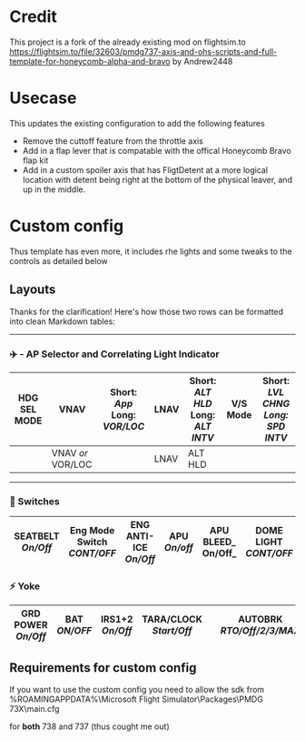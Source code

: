 # Credit

This project is a fork of the already existing mod on flightsim.to https://flightsim.to/file/32603/pmdg737-axis-and-ohs-scripts-and-full-template-for-honeycomb-alpha-and-bravo by Andrew2448

# Usecase

This updates the existing configuration to add the following features

- Remove the cuttoff feature from the throttle axis
- Add in a flap lever that is compatable with the offical Honeycomb Bravo flap kit
- Add in a custom spoiler axis that has FligtDetent at a more logical location with detent being right at the bottom of the physical leaver, and up in the middle.

# Custom config
Thus template has even more, it includes rhe lights and some tweaks to the controls as detailed below

## Layouts
Thanks for the clarification! Here's how those two rows can be formatted into clean Markdown tables:

---

### ✈️ - AP Selector and Correlating Light Indicator

| HDG SEL MODE | VNAV             | **Short:** _App_ **Long:** _VOR/LOC_ |LNAV | **Short:** _ALT HLD_ **Long:** _ALT INTV_ |V/S Mode  | **Short:** _LVL CHNG _**Long:**_ SPD INTV_|
|--------------|------------------|----------------------------------|-----|---------------------------------------|----------|--------------------------------------|
|              |VNAV _or_  VOR/LOC|                                  |LNAV |    ALT HLD                            |          |                  | SPD     |

---

### 🧭 Switches

| **SEATBELT** _On/Off_ | **Eng Mode Switch** _CONT/OFF_ | **ENG ANTI-ICE** _On/Off_ | **APU** _On/off_ |  **APU BLEED**_ On/Off_ | **DOME LIGHT** _CONT/OFF_ | **PArking Break** _On/Off_ 
|-----------------------|--------------------------------|---------------------------|------------------|-------------------------|---------------------------|---------------------------

### ⚡ Yoke

| **GRD POWER** _On/Off_ | **BAT** _ON/OFF_ | **IRS1+2** _On/Off_ | **TARA/CLOCK** _Start/Off_ | |  **AUTOBRK** _RTO/Off/2/3/MAX_ 
|-----------------------|-------------------|---------------------|----------------------------|-|--------------------------------



## Requirements for custom config
If you want to use the custom config you need to allow the sdk from %ROAMINGAPPDATA%\Microsoft Flight Simulator\Packages\PMDG 73X\main.cfg

for **both** 738 and 737 (thus cought me out)
